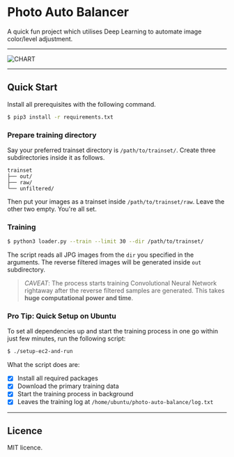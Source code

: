 # Photo Auto Balancer

A quick fun project which utilises Deep Learning to 
automate image color/level adjustment.

---

![CHART](http://starcolon.com/IMG/ARTWORK/convnet02.png)

---

## Quick Start

Install all prerequisites with the following command.

```bash
$ pip3 install -r requirements.txt
```

### Prepare training directory

Say your preferred trainset directory is `/path/to/trainset/`. 
Create three subdirectories inside it as follows.

```
trainset
├── out/
├── raw/
└── unfiltered/
```

Then put your images as a trainset inside `/path/to/trainset/raw`.
Leave the other two empty. You're all set.

### Training

```bash
$ python3 loader.py --train --limit 30 --dir /path/to/trainset/
```

The script reads all JPG images from the `dir` you specified 
in the arguments. The reverse filtered images will be generated inside 
`out` subdirectory. 

> *CAVEAT*: The process starts training Convolutional Neural Network 
rightaway after the reverse filtered samples are generated. 
This takes **huge computational power and time**.


### Pro Tip: Quick Setup on Ubuntu

To set all dependencies up and start the training process 
in one go within just few minutes, run the following 
script:

```bash
$ ./setup-ec2-and-run
```

What the script does are:

- [x] Install all required packages
- [x] Download the primary training data
- [x] Start the training process in background
- [x] Leaves the training log at `/home/ubuntu/photo-auto-balance/log.txt`

---

## Licence

MIT licence.
